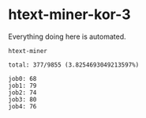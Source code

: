 # htext-miner-kor-3

Everything doing here is automated.

```
htext-miner

total: 377/9855 (3.8254693049213597%)

job0: 68
job1: 79
job2: 74
job3: 80
job4: 76
```